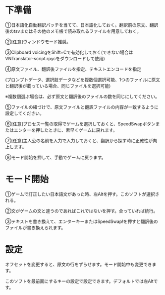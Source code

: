 # 下準備
①日本語化自動翻訳パッチを当てて、日本語化しておく。翻訳前の原文、翻訳後のtsvまたはその他のメモ帳で読み取れるファイルを用意しておく。

②[任意]ウィンドウモード推奨。

③Clipboard voicingをShift+Cで有効化しておく(できない場合はVNTranslator-script.rpycをダウンロードして使用)

④原文ファイル、翻訳後ファイルを指定、テキストエンコードを指定

(プロンプトデータ、選択肢データなどを複数個選択可能、1つのファイルに原文と翻訳後が載っている場合、同じファイルを選択可能)

※複数個選ぶ場合は、必ず原文と翻訳後のファイルの数を同じにしてください。

⑤ファイルの紐づけで、原文ファイルと翻訳ファイルの内容が一致するように設定してください。

⑥[任意]プロセス一覧の取得でゲームを選択しておくと、SpeedSwapボタンまたはエンターを押したときに、素早くゲームに戻れます。

⑦[任意]主人公の名前を入力で入力しておくと、翻訳から探す時に正確性が向上します。

⑧モード開始を押して、手動でゲームに戻ります。

# モード開始
①ゲームで訂正したい日本語文があった時、左Altを押す。このソフトが選択される。

②文がゲームの文と違うのであればこれではないを押す。合っていれば続行。

③テキストを書き換えて、エンターキーまたはSpeedSwap!を押すと翻訳後のファイルが書き換えられます。

# 設定
オフセットを変更すると、原文の行をずらせます。モード開始中も変更できます。

このソフトを最前面にするキーの設定で設定できます。デフォルトでは左Altです。
